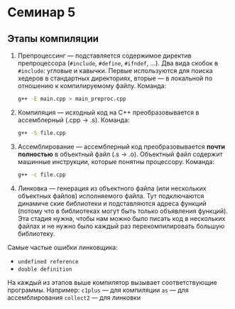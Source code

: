 # Семинар 5

## Этапы компиляции

1) Препроцессинг &mdash; подставляется содержимое директив препроцессора (`#include`, `#define`, `#ifndef`, ...). Два вида скобок в `#include`: угловые и кавычки. Первые используются для поиска хедеров в стандартных директориях, вторые &mdash; в локальной по отношению к компилируемому файлу. Команда:

   ```bash
   g++ -E main.cpp > main_preproc.cpp
   ```

2) Компиляция &mdash; исходный код на C++ преобразовывается в ассемблерный (.cpp -> .s). Команда:

   ```bash
   g++ -S file.cpp
   ```

3) Ассемблирование &mdash; ассемблерный код преобразовывается **почти полностью** в объектный файл (.s -> .o). Объектный файл содержит машинные инструкции, которые понятны процессору. Команда:

   ```bash
   g++ -c file.cpp
   ```

4) Линковка &mdash; генерация из объектного файла (или нескольких объектных файлов) исполняемого файла. Тут подключаются динамиче ские библиотеки и подставляются адреса функций (потому что в библиотеках могут быть только объявления функций). Эта стадия нужна, чтобы нам можно было писать код в нескольких файлах и не нужно было каждый раз перекомпилировать большую библиотеку.

Самые частые ошибки линковщика:
- `undefined reference`
- `double definition`

На каждый из этапов выше компилятор вызывает соответствующие программы. Например:
`c1plus` &mdash; для компиляции
`as` &mdash; для ассемблирования
`collect2` &mdash; для линковки
